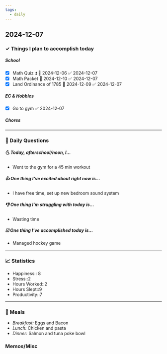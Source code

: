 ```yaml
---
tags:
  - daily
---
```


## 2024-12-07

### ✓ Things I plan to accomplish today
##### School
- [x] Math Quiz ⏫ 📅 2024-12-06 ✅ 2024-12-07
- [x] Math Packet 📅 2024-12-10 ✅ 2024-12-07
- [x] Land Ordinance of 1785 📅 2024-12-09 ✅ 2024-12-07
##### EC & Hobbies
- [x] Go to gym ✅ 2024-12-07
##### Chores
---

### 📅 Daily Questions

##### 🌜 Today, afterschool/noon, I...

- Went to the gym for a 45 min workout

##### 👍 One thing I've excited about right now is...

- I have free time, set up new bedroom sound system

##### 👎 One thing I'm struggling with today is...

- Wasting time

##### ☑ One thing I've accomplished today is...

- Managed hockey game
---
### 📈 Statistics

- Happiness:: 8
- Stress::2
- Hours Worked::2
- Hours Slept::9
- Productivity::7
---
### 🍔 Meals

- *Breakfast:* Eggs and Bacon
- *Lunch:* Chicken and pasta
- *Dinner:* Salmon and tuna poke bowl
### Memos/Misc



